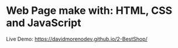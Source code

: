# Web Page make with: HTML, CSS and JavaScript

Live Demo: https://davidmorenodev.github.io/2-BestShop/

